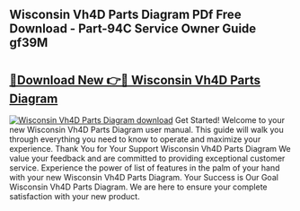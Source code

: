 ## Wisconsin Vh4D Parts Diagram PDf Free Download - Part-94C Service Owner Guide gf39M

# <h2><a href="http://dfu7sg.blite.top/?on=Wisconsin+Vh4D+Parts+Diagram">🔗Download New 👉🔴 Wisconsin Vh4D Parts Diagram</a></h2>

[![Wisconsin Vh4D Parts Diagram download](https://i.imgur.com/lujVjoI.png)](http://dfu7sg.blite.top/?on=Wisconsin+Vh4D+Parts+Diagram)
Get Started! Welcome to your new Wisconsin Vh4D Parts Diagram user manual. This guide will walk you through everything you need to know to operate and maximize your experience. Thank You for Your Support Wisconsin Vh4D Parts Diagram We value your feedback and are committed to providing exceptional customer service. Experience the power of list of features in the palm of your hand with your new Wisconsin Vh4D Parts Diagram. Your Success is Our Goal Wisconsin Vh4D Parts Diagram. We are here to ensure your complete satisfaction with your new product.
